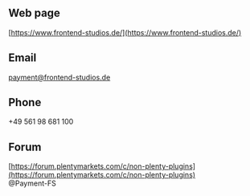 ## Web page

[https://www.frontend-studios.de/](https://www.frontend-studios.de/)

## Email

[payment@frontend-studios.de](payment@frontend-studios.de)

## Phone

+49 561 98 681 100

## Forum

[https://forum.plentymarkets.com/c/non-plenty-plugins](https://forum.plentymarkets.com/c/non-plenty-plugins)  
@Payment-FS